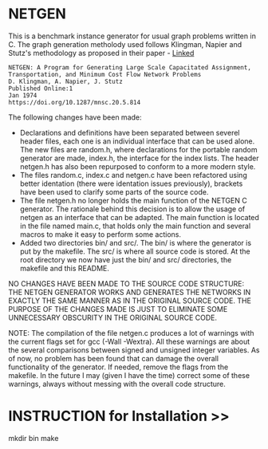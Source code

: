 # NETGEN 

This is a benchmark instance generator for usual graph problems written in C. The graph generation metholody used follows 
Klingman, Napier and Stutz's methodology as proposed in their paper - [Linked](https://pubsonline.informs.org/doi/10.1287/mnsc.20.5.814)

```
NETGEN: A Program for Generating Large Scale Capacitated Assignment, Transportation, and Minimum Cost Flow Network Problems
D. Klingman, A. Napier, J. Stutz
Published Online:1 
Jan 1974
https://doi.org/10.1287/mnsc.20.5.814
```


The following changes have been made:
* Declarations and definitions have been separated between severel header files,
  each one is an individual interface that can be used alone. The new files are
  random.h, where declarations for the portable random generator are made, 
  index.h, the interface for the index lists. The header netgen.h has also been
  repurposed to conform to a more modern style.
* The files random.c, index.c and netgen.c have been refactored using better
  identation (there were identation issues previously), brackets have been used
  to clarify some parts of the source code.
* The file netgen.h no longer holds the main function of the NETGEN C generator.
  The rationale behind this decision is to allow the usage of netgen as an
  interface that can be adapted. The main function is located in the file named
  main.c, that holds only the main function and several macros to make it easy
  to perform some actions.
* Added two directories bin/ and src/. The bin/ is where the generator is put
  by the makefile. The src/ is where all source code is stored. At the root
  directory we now have just the bin/ and src/ directories, the makefile and
  this README.

NO CHANGES HAVE BEEN MADE TO THE SOURCE CODE STRUCTURE: THE NETGEN GENERATOR
WORKS AND GENERATES THE NETWORKS IN EXACTLY THE SAME MANNER AS IN THE ORIGINAL
SOURCE CODE. THE PURPOSE OF THE CHANGES MADE IS JUST TO ELIMINATE SOME
UNNECESSARY OBSCURITY IN THE ORIGINAL SOURCE CODE.

NOTE: The compilation of the file netgen.c produces a lot of warnings with the
current flags set for gcc (-Wall -Wextra). All these warnings are about the
several comparisons between signed and unsigned integer variables. As of now, 
no problem has been found that can damage the overall functionality of the
generator. If needed, remove the flags from the makefile. In the future I may
(given I have the time) correct some of these warnings, always without messing
with the overall code structure.


# INSTRUCTION for Installation >>

mkdir bin
make
